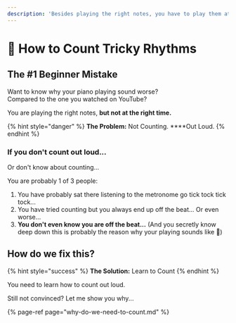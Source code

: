 ```yaml
---
description: 'Besides playing the right notes, you have to play them at the right time.'
---
```


# 🎼 How to Count Tricky Rhythms

## The \#1 Beginner Mistake 

Want to know why your piano playing sound worse?   
Compared to the one you watched on YouTube?  
  
You are playing the right notes, **but not at the right time.**

{% hint style="danger" %}
**The Problem:** Not Counting. ****Out Loud.
{% endhint %}

### If you don't count out loud...

Or don't know about counting...   
  
You are probably 1 of 3 people:

1. You have probably sat there listening to the metronome go tick tock tick tock...
2. You have tried counting but you always end up off the beat...  Or even worse... 
3. **You don't even know you are off the beat...**   \(And you secretly know deep down this is probably the reason why your playing sounds like 💩\)

## How do we fix this?

{% hint style="success" %}
**The Solution:** Learn to Count
{% endhint %}

You need to learn how to count out loud.

Still not convinced? Let me show you why...

{% page-ref page="why-do-we-need-to-count.md" %}







